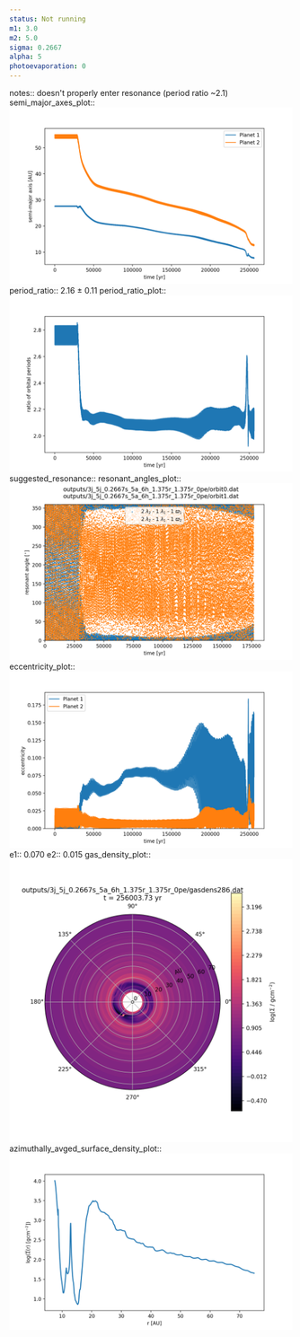 ```yaml
---
status: Not running
m1: 3.0
m2: 5.0
sigma: 0.2667
alpha: 5
photoevaporation: 0
---
```


notes:: doesn't properly enter resonance (period ratio ~2.1)
semi_major_axes_plot:: ![semi_major_axes_3j_5j_0.2667s_5a_6h_1.375r_1.375r_0pe.png](plots/semi_major_axes/semi_major_axes_3j_5j_0.2667s_5a_6h_1.375r_1.375r_0pe.png)
period_ratio:: 2.16 ± 0.11
period_ratio_plot:: ![period_ratio_3j_5j_0.2667s_5a_6h_1.375r_1.375r_0pe.png](plots/period_ratio/period_ratio_3j_5j_0.2667s_5a_6h_1.375r_1.375r_0pe.png)
suggested_resonance:: 
resonant_angles_plot:: ![resonant_angles_3j_5j_0.2667s_5a_6h_1.375r_1.375r_0pe.png](plots/resonant_angles/resonant_angles_3j_5j_0.2667s_5a_6h_1.375r_1.375r_0pe.png)
eccentricity_plot:: ![eccentricity_3j_5j_0.2667s_5a_6h_1.375r_1.375r_0pe.png](plots/eccentricity/eccentricity_3j_5j_0.2667s_5a_6h_1.375r_1.375r_0pe.png)
e1:: 0.070
e2:: 0.015
gas_density_plot:: ![gas_density_3j_5j_0.2667s_5a_6h_1.375r_1.375r_0pe.png](plots/gas_density/gas_density_3j_5j_0.2667s_5a_6h_1.375r_1.375r_0pe.png)
azimuthally_avged_surface_density_plot:: ![azimuthally_avged_surface_density_3j_5j_0.2667s_5a_6h_1.375r_1.375r_0pe.png](plots/azimuthally_avged_surface_density/azimuthally_avged_surface_density_3j_5j_0.2667s_5a_6h_1.375r_1.375r_0pe.png)
